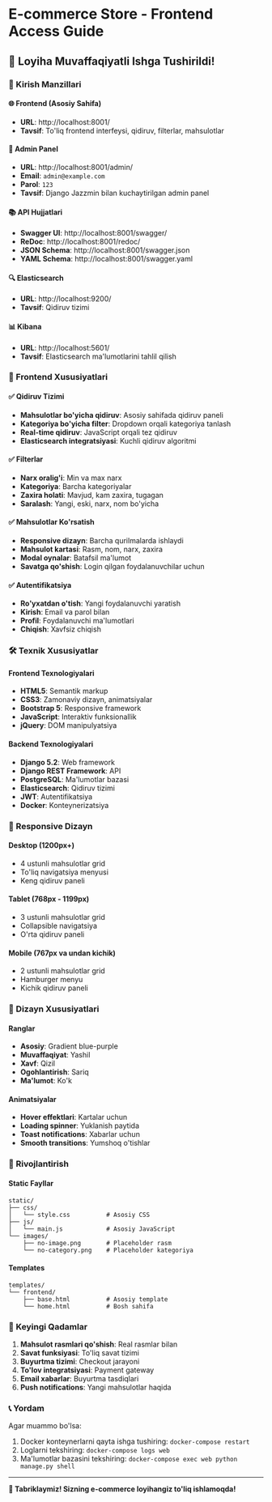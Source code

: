 # E-commerce Store - Frontend Access Guide

## 🚀 Loyiha Muvaffaqiyatli Ishga Tushirildi!

### 📍 Kirish Manzillari

#### 🌐 Frontend (Asosiy Sahifa)
- **URL**: http://localhost:8001/
- **Tavsif**: To'liq frontend interfeysi, qidiruv, filterlar, mahsulotlar

#### 🔧 Admin Panel
- **URL**: http://localhost:8001/admin/
- **Email**: `admin@example.com`
- **Parol**: `123`
- **Tavsif**: Django Jazzmin bilan kuchaytirilgan admin panel

#### 📚 API Hujjatlari
- **Swagger UI**: http://localhost:8001/swagger/
- **ReDoc**: http://localhost:8001/redoc/
- **JSON Schema**: http://localhost:8001/swagger.json
- **YAML Schema**: http://localhost:8001/swagger.yaml

#### 🔍 Elasticsearch
- **URL**: http://localhost:9200/
- **Tavsif**: Qidiruv tizimi

#### 📊 Kibana
- **URL**: http://localhost:5601/
- **Tavsif**: Elasticsearch ma'lumotlarini tahlil qilish

### 🎯 Frontend Xususiyatlari

#### ✅ Qidiruv Tizimi
- **Mahsulotlar bo'yicha qidiruv**: Asosiy sahifada qidiruv paneli
- **Kategoriya bo'yicha filter**: Dropdown orqali kategoriya tanlash
- **Real-time qidiruv**: JavaScript orqali tez qidiruv
- **Elasticsearch integratsiyasi**: Kuchli qidiruv algoritmi

#### ✅ Filterlar
- **Narx oralig'i**: Min va max narx
- **Kategoriya**: Barcha kategoriyalar
- **Zaxira holati**: Mavjud, kam zaxira, tugagan
- **Saralash**: Yangi, eski, narx, nom bo'yicha

#### ✅ Mahsulotlar Ko'rsatish
- **Responsive dizayn**: Barcha qurilmalarda ishlaydi
- **Mahsulot kartasi**: Rasm, nom, narx, zaxira
- **Modal oynalar**: Batafsil ma'lumot
- **Savatga qo'shish**: Login qilgan foydalanuvchilar uchun

#### ✅ Autentifikatsiya
- **Ro'yxatdan o'tish**: Yangi foydalanuvchi yaratish
- **Kirish**: Email va parol bilan
- **Profil**: Foydalanuvchi ma'lumotlari
- **Chiqish**: Xavfsiz chiqish

### 🛠️ Texnik Xususiyatlar

#### Frontend Texnologiyalari
- **HTML5**: Semantik markup
- **CSS3**: Zamonaviy dizayn, animatsiyalar
- **Bootstrap 5**: Responsive framework
- **JavaScript**: Interaktiv funksionallik
- **jQuery**: DOM manipulyatsiya

#### Backend Texnologiyalari
- **Django 5.2**: Web framework
- **Django REST Framework**: API
- **PostgreSQL**: Ma'lumotlar bazasi
- **Elasticsearch**: Qidiruv tizimi
- **JWT**: Autentifikatsiya
- **Docker**: Konteynerizatsiya

### 📱 Responsive Dizayn

#### Desktop (1200px+)
- 4 ustunli mahsulotlar grid
- To'liq navigatsiya menyusi
- Keng qidiruv paneli

#### Tablet (768px - 1199px)
- 3 ustunli mahsulotlar grid
- Collapsible navigatsiya
- O'rta qidiruv paneli

#### Mobile (767px va undan kichik)
- 2 ustunli mahsulotlar grid
- Hamburger menyu
- Kichik qidiruv paneli

### 🎨 Dizayn Xususiyatlari

#### Ranglar
- **Asosiy**: Gradient blue-purple
- **Muvaffaqiyat**: Yashil
- **Xavf**: Qizil
- **Ogohlantirish**: Sariq
- **Ma'lumot**: Ko'k

#### Animatsiyalar
- **Hover effektlari**: Kartalar uchun
- **Loading spinner**: Yuklanish paytida
- **Toast notifications**: Xabarlar uchun
- **Smooth transitions**: Yumshoq o'tishlar

### 🔧 Rivojlantirish

#### Static Fayllar
```
static/
├── css/
│   └── style.css          # Asosiy CSS
├── js/
│   └── main.js            # Asosiy JavaScript
└── images/
    ├── no-image.png       # Placeholder rasm
    └── no-category.png    # Placeholder kategoriya
```

#### Templates
```
templates/
└── frontend/
    ├── base.html          # Asosiy template
    └── home.html          # Bosh sahifa
```

### 🚀 Keyingi Qadamlar

1. **Mahsulot rasmlari qo'shish**: Real rasmlar bilan
2. **Savat funksiyasi**: To'liq savat tizimi
3. **Buyurtma tizimi**: Checkout jarayoni
4. **To'lov integratsiyasi**: Payment gateway
5. **Email xabarlar**: Buyurtma tasdiqlari
6. **Push notifications**: Yangi mahsulotlar haqida

### 📞 Yordam

Agar muammo bo'lsa:
1. Docker konteynerlarni qayta ishga tushiring: `docker-compose restart`
2. Loglarni tekshiring: `docker-compose logs web`
3. Ma'lumotlar bazasini tekshiring: `docker-compose exec web python manage.py shell`

---

**🎉 Tabriklaymiz! Sizning e-commerce loyihangiz to'liq ishlamoqda!**
